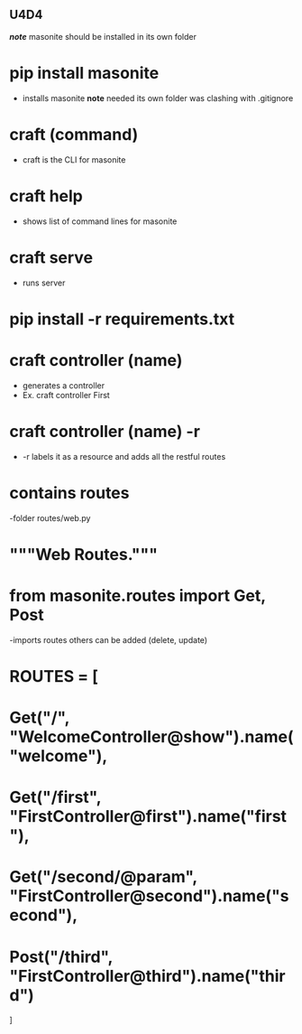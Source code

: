 ## U4D4

***note*** masonite should be installed in its own folder
# pip install masonite
- installs masonite 
**note** needed its own folder was clashing with .gitignore

# craft (command)
- craft is the CLI for masonite

# craft help
- shows list of command lines for masonite

# craft serve
- runs server

# pip install -r requirements.txt

# craft controller (name)
- generates a controller
- Ex. craft controller First

# craft controller (name) -r
- -r labels it as a resource and adds all the restful routes

# contains routes
-folder routes/web.py
# """Web Routes."""

# from masonite.routes import Get, Post
-imports routes others can be added (delete, update)
# ROUTES = [
#    Get("/", "WelcomeController@show").name("welcome"),
#    Get("/first", "FirstController@first").name("first"),
#    Get("/second/@param", "FirstController@second").name("second"),
#    Post("/third", "FirstController@third").name("third")
]